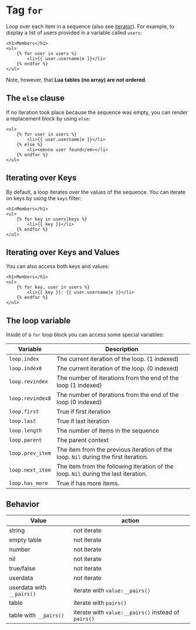 Tag `for`
=========

<!-- {% raw %} -->

Loop over each item in a sequence (also see [iterator](../api.md#iterator-and-countable-objects)). 
For example, to display a list of users provided in a variable called `users`:

```twig
<h1>Members</h1>
<ul>
    {% for user in users %}
        <li>{{ user.username|e }}</li>
    {% endfor %}
</ul>
```

Note, however, that **Lua tables (no array) are not ordered**.

The `else` clause
-----------------

If no iteration took place because the sequence was empty, you can render a replacement block by using `else`:

```twig
<ul>
    {% for user in users %}
        <li>{{ user.username|e }}</li>
    {% else %}
        <li><em>no user found</em></li>
    {% endfor %}
</ul>
```

Iterating over Keys
-------------------

By default, a loop iterates over the values of the sequence. You can iterate on keys by using the `keys` filter:

```twig
<h1>Members</h1>
<ul>
    {% for key in users|keys %}
        <li>{{ key }}</li>
    {% endfor %}
</ul>
```

Iterating over Keys and Values
------------------------------

You can also access both keys and values:

```twig
<h1>Members</h1>
<ul>
    {% for key, user in users %}
        <li>{{ key }}: {{ user.username|e }}</li>
    {% endfor %}
</ul>
```

The loop variable
-----------------

Inside of a `for` loop block you can access some special variables:

| Variable            | Description               |
|---------------------|---------------------------|
| `loop.index`        | The current iteration of the loop. (1 indexed) |
| `loop.index0`       | The current iteration of the loop. (0 indexed) |
| `loop.revindex`     | The number of iterations from the end of the loop (1 indexed) |
| `loop.revindex0`    | The number of iterations from the end of the loop (0 indexed) |
| `loop.first`        | True if first iteration |
| `loop.last`         | True if last iteration |
| `loop.length`       | The number of items in the sequence |
| `loop.parent`       | The parent context |
| `loop.prev_item`    | The item from the previous iteration of the loop. `Nil` during the first iteration. |
| `loop.next_item`    | The item from the following iteration of the loop. `Nil` during the last iteration. |
| `loop.has_more`     | True if has more items. |

Behavior
--------

| Value                     | action               |
|---------------------------|----------------------|
| string                    | not iterate          |
| empty table               | not iterate          |
| number                    | not iterate          |
| nil                       | not iterate          |
| true/false                | not iterate          |
| userdata                  | not iterate          |
| userdata with `__pairs()` | iterate with `value:__pairs()` |
| table                     | iterate with `pairs()` |
| table with `__pairs()`    | iterate with `value:__pairs()` instead of `pairs()` |


<!-- {% endraw %} -->